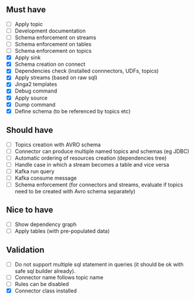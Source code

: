 ## Must have

- [ ] Apply topic
- [ ] Development documentation
- [ ] Schema enforcement on streams
- [ ] Schema enforcement on tables
- [ ] Schema enforcement on topics
- [x] Apply sink
- [x] Schema creation on connect
- [x] Dependencies check (installed connnectors, UDFs, topics)
- [x] Apply streams (based on raw sql)
- [x] Jinga2 templates  
- [x] Debug command
- [x] Apply source
- [x] Dump command
- [x] Define schema (to be referenced by topics etc)

## Should have

- [ ] Topics creation with AVRO schema
- [ ] Connector can produce multiple named topics and schemas (eg JDBC)
- [ ] Automatic ordering of resources creation (dependencies tree)
- [ ] Handle case in which a stream becomes a table and vice versa
- [ ] Kafka run query
- [ ] Kafka consume message
- [ ] Schema enforcement (for connectors and streams, evaluate if topics need to be created with Avro schema separately)

## Nice to have

- [ ] Show dependency graph
- [ ] Apply tables (with pre-populated data) 

## Validation

- [ ] Do not support multiple sql statement in queries (it should be ok with safe sql builder already).
- [ ] Connector name follows topic name
- [ ] Rules can be disabled
- [x] Connector class installed
